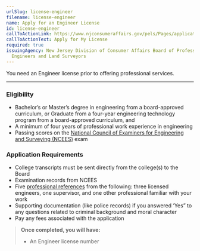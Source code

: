 ```yaml
---
urlSlug: license-engineer
filename: license-engineer
name: Apply for an Engineer License
id: license-engineer
callToActionLink: https://www.njconsumeraffairs.gov/pels/Pages/applications.aspx
callToActionText: Apply for My License
required: true
issuingAgency: New Jersey Division of Consumer Affairs Board of Professional
  Engineers and Land Surveyors
---
```

You need an Engineer license prior to offering professional services.

---
### Eligibility
- Bachelor’s or Master’s degree in engineering from a board-approved curriculum, or
Graduate from a four-year engineering technology program from a board-approved curriculum, and
- A minimum of four years of professional work experience in engineering
- Passing scores on the [National Council of Examiners for Engineering and Surveying (NCEES)](https://ncees.org/engineering/) exam

### Application Requirements
- College transcripts must be sent directly from the college(s) to the Board
- Examination records from NCEES
- Five [professional references](https://www.njconsumeraffairs.gov/pels/Applications/Professional-Engineer-Reference-Form.pdf) from the following: three licensed engineers, one supervisor, and one other professional familiar with your work
- Supporting documentation (like police records) if you answered ‘Yes” to any questions related to criminal background and moral character
- Pay any fees associated with the application

>**Once completed, you will have:**
>- An Engineer license number
